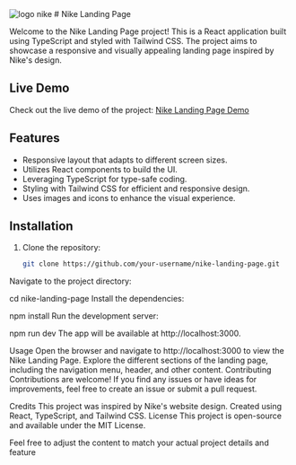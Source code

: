 <img src="https://files.cults3d.com/uploaders/15233766/illustration-file/1eed0015-b833-4838-b577-1785b9c96a35/1.jpg" alt="logo nike"/>
# Nike Landing Page

Welcome to the Nike Landing Page project! This is a React application built using TypeScript and styled with Tailwind CSS. The project aims to showcase a responsive and visually appealing landing page inspired by Nike's design.

## Live Demo

Check out the live demo of the project: [Nike Landing Page Demo](https://nike-website-20.vercel.app/)

## Features

- Responsive layout that adapts to different screen sizes.
- Utilizes React components to build the UI.
- Leveraging TypeScript for type-safe coding.
- Styling with Tailwind CSS for efficient and responsive design.
- Uses images and icons to enhance the visual experience.

## Installation

1. Clone the repository:

   ```sh
   git clone https://github.com/your-username/nike-landing-page.git
Navigate to the project directory:

cd nike-landing-page
Install the dependencies:

npm install
Run the development server:

npm run dev
The app will be available at http://localhost:3000.

Usage
Open the browser and navigate to http://localhost:3000 to view the Nike Landing Page.
Explore the different sections of the landing page, including the navigation menu, header, and other content.
Contributing
Contributions are welcome! If you find any issues or have ideas for improvements, feel free to create an issue or submit a pull request.

Credits
This project was inspired by Nike's website design.
Created using React, TypeScript, and Tailwind CSS.
License
This project is open-source and available under the MIT License.


Feel free to adjust the content to match your actual project details and feature

